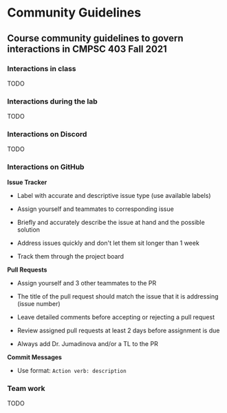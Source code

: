 # Community Guidelines

## Course community guidelines to govern interactions in CMPSC 403 Fall 2021

### Interactions in class

TODO

### Interactions during the lab

TODO

### Interactions on Discord

TODO

### Interactions on GitHub

**Issue Tracker**

- Label with accurate and descriptive issue type (use available labels)

- Assign yourself and teammates to corresponding issue

- Briefly and accurately describe the issue at hand and the possible solution

- Address issues quickly and don't let them sit longer than 1 week

- Track them through the project board

**Pull Requests**

- Assign yourself and 3 other teammates to the PR

- The title of the pull request should match the issue that it is addressing (issue number)

- Leave detailed comments before accepting or rejecting a pull request

- Review assigned pull requests at least 2 days before assignment is due

- Always add Dr. Jumadinova and/or a TL to the PR

**Commit Messages**

- Use format: `Action verb: description`

### Team work

TODO
